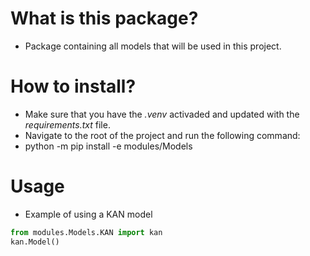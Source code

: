 # What is this package?
- Package containing all models that will be used in this project. 

# How to install?
- Make sure that you have the _.venv_ activaded and updated with the _requirements.txt_ file. 
- Navigate to the root of the project and run the following command: 
- python -m pip install -e modules/Models

# Usage
- Example of using a KAN model
```python
from modules.Models.KAN import kan
kan.Model()
````